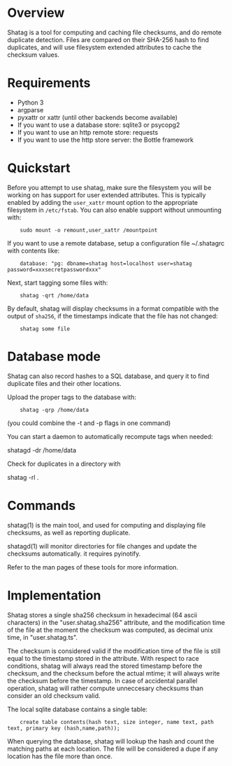 
# Overview

  Shatag is a tool for computing and caching file checksums, and do
remote duplicate detection. Files are compared on their SHA-256 hash
to find duplicates, and will use filesystem extended attributes to cache
the checksum values.

# Requirements

 - Python 3
 - argparse
 - pyxattr or xattr (until other backends become available)
 - If you want to use a database store: sqlite3 or psycopg2
 - If you want to use an http remote store: requests
 - If you want to use the http store server: the Bottle framework

# Quickstart

  Before you attempt to use shatag, make sure the filesystem you will be working on has
support for user extended attributes. This is typically enabled by adding the `user_xattr`
mount option to the appropriate filesystem in `/etc/fstab`. You can also enable support
without unmounting with:

        sudo mount -o remount,user_xattr /mountpoint

If you want to use a remote database, setup a configuration file ~/.shatagrc with contents like:

        database: "pg: dbname=shatag host=localhost user=shatag password=xxxsecretpasswordxxx"

Next, start tagging some files with: 
  
        shatag -qrt /home/data

By default, shatag will display checksums in a format compatible with the output of `sha256`,
if the timestamps indicate that the file has not changed:

        shatag some file


# Database mode

Shatag can also record hashes to a SQL database, and query it to find duplicate files and their other locations.

Upload the proper tags to the database with:
  
        shatag -qrp /home/data
        
(you could combine the -t and -p flags in one command)

You can start a daemon to automatically recompute tags when needed:

  shatagd -dr /home/data

Check for duplicates in a directory with

  shatag -rl .

# Commands

  shatag(1) is the main tool, and used for computing and displaying file checksums,
as well as reporting duplicate.

  shatagd(1) will monitor directories for file changes and update the checksums automatically.
it requires pyinotify.

  Refer to the man pages of these tools for more information.

# Implementation

Shatag stores a single sha256 checksum in hexadecimal (64 ascii characters) in the "user.shatag.sha256" attribute,
and the modification time of the file at the moment the checksum was computed, as decimal unix time, in "user.shatag.ts".

 The checksum is considered valid if the modification time of the file is still equal to the timestamp stored in the attribute.
With respect to race conditions, shatag will always read the stored timestamp before the checksum, and the checksum before
the actual mtime; it will always write the checksum before the timestamp. In case of accidental parallel operation, shatag
will rather compute unneccesary checksums than consider an old checksum valid.

The local sqlite database contains a single table:
  
        create table contents(hash text, size integer, name text, path text, primary key (hash,name,path));

When querying the database, shatag will lookup the hash and count the matching paths at each location. The file will
be considered a dupe if any location has the file more than once.
